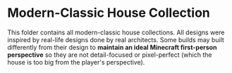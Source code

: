 # Modern-Classic House Collection

This folder contains all modern-classic house collections. All designs were inspired by real-life designs done by real architects. Some builds may built differently from their design to **maintain an ideal Minecraft first-person perspective** so they are not detail-focused or pixel-perfect (which the house is too big from the player's perspective).
